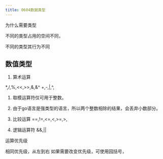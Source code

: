 ```yaml
---
title: 0604数据类型
---
```


为什么需要类型

不同的类型占用的空间不同，

不同的类型其行为不同


## 数值类型

1. 算术运算

*,/,%,<<,>>,&,&^
+,-,|,^,

1. 取模运算符仅可用于整数。
2. 由于go语言是强类型的语言，所以两个整数相除的结果，会丢弃小数部分。


2. 比较运算
==,!=,<=,<,>=,>,

3. 逻辑运算符
&&,||


运算优先级

相同优先级，从左到右
如果需要改变优先级，可使用园括号，


